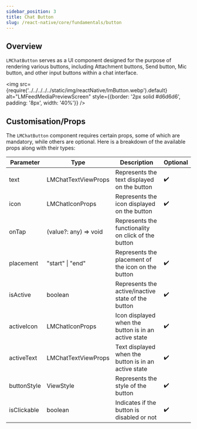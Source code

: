 ```yaml
---
sidebar_position: 3
title: Chat Button
slug: /react-native/core/fundamentals/button
---
```


## Overview

`LMChatButton` serves as a UI component designed for the purpose of rendering various buttons, including Attachment buttons, Send button, Mic button, and other input buttons within a chat interface.

<img
src={require('../../../../../static/img/reactNative/lmButton.webp').default}
alt="LMFeedMediaPreviewScreen"
style={{border: '2px solid #d6d6d6', padding: '8px', width: '40%'}}
/>

## Customisation/Props

The `LMChatButton` component requires certain props, some of which are mandatory, while others are optional. Here is a breakdown of the available props along with their types:

| Parameter   | Type                  | Description                                          | Optional           |
| ----------- | --------------------- | ---------------------------------------------------- | ------------------ |
| text        | LMChatTextViewProps   | Represents the text displayed on the button          | :heavy_check_mark: |
| icon        | LMChatIconProps       | Represents the icon displayed on the button          | :heavy_check_mark: |
| onTap       | (value?: any) => void | Represents the functionality on click of the button  |                    |
| placement   | "start" \| "end"      | Represents the placement of the icon on the button   | :heavy_check_mark: |
| isActive    | boolean               | Represents the active/inactive state of the button   | :heavy_check_mark: |
| activeIcon  | LMChatIconProps       | Icon displayed when the button is in an active state | :heavy_check_mark: |
| activeText  | LMChatTextViewProps   | Text displayed when the button is in an active state | :heavy_check_mark: |
| buttonStyle | ViewStyle             | Represents the style of the button                   | :heavy_check_mark: |
| isClickable | boolean               | Indicates if the button is disabled or not           | :heavy_check_mark: |
